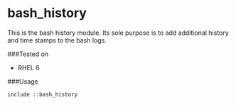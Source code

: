 # bash_history #

This is the bash history module. Its sole purpose is to add additional history and time stamps to the bash logs.


###Tested on
* RHEL 6

###Usage  

    include ::bash_history
